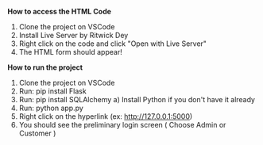 **How to access the HTML Code**
1. Clone the project on VSCode
2. Install Live Server by Ritwick Dey
3. Right click on the code and click "Open with Live Server"
4. The HTML form should appear!


**How to run the project**
1. Clone the project on VSCode
2. Run: pip install Flask
3. Run: pip install SQLAlchemy
   a) Install Python if you don't have it already
4. Run: python app.py
5. Right click on the hyperlink (ex: http://127.0.0.1:5000)
6. You should see the preliminary login screen ( Choose Admin or Customer )
